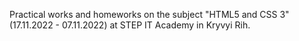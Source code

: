 Practical works and homeworks on the subject "HTML5 and CSS 3" (17.11.2022 - 07.11.2022) at STEP IT Academy in Kryvyi Rih.
